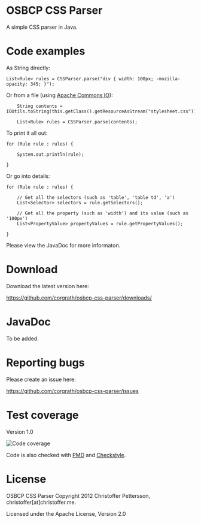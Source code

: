 OSBCP CSS Parser
========================================

A simple CSS parser in Java.


Code examples
========================================

As String directly:

	List<Rule> rules = CSSParser.parse("div { width: 100px; -mozilla-opacity: 345; }");
	
Or from a file (using [Apache Commons IO](http://commons.apache.org/io/)):

		String contents = IOUtils.toString(this.getClass().getResourceAsStream("stylesheet.css"));

		List<Rule> rules = CSSParser.parse(contents);
		
To print it  all out:

	for (Rule rule : rules) {
	
		System.out.println(rule);
		
	}
	
Or go into details:

	for (Rule rule : rules) {
	
		// Get all the selectors (such as 'table', 'table td', 'a')
		List<Selector> selectors = rule.getSelectors();
		
		// Get all the property (such as 'width') and its value (such as '100px')	
		List<PropertyValue> propertyValues = rule.getPropertyValues();
	
	}
	
Please view the JavaDoc for more informaton.
	
	
Download
========================================
Download the latest version here:

https://github.com/corgrath/osbcp-css-parser/downloads/

JavaDoc
========================================

To be added.

Reporting bugs
========================================

Please create an issue here:

https://github.com/corgrath/osbcp-css-parser/issues

Test coverage
========================================

Version 1.0

![Code coverage](http://dl.dropbox.com/u/8183146/persistent/projects/java_osbcp_css_parser/code_coverage.png "Code coverage")


Code is also checked with [PMD](http://pmd.sourceforge.net/) and [Checkstyle](http://checkstyle.sourceforge.net/).

License
========================================

OSBCP CSS Parser
Copyright 2012 Christoffer Pettersson, christoffer[at]christoffer.me.

Licensed under the Apache License, Version 2.0